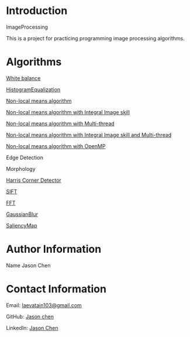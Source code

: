 

# Introduction

ImageProcessing

This is a project for practicing programming image processing algorithms.

# **Algorithms**
[White balance ](https://github.com/jasonchenwork/ImageProcessing/blob/main/md/whitebalance.md)  

[HistogramEqualization](https://github.com/jasonchenwork/ImageProcessing/blob/main/md/Histogramequalization.md)  

[Non-local means algorithm](https://github.com/jasonchenwork/ImageProcessing/blob/main/md/NLM.md)  

[Non-local means algorithm with Integral Image skill](https://github.com/jasonchenwork/ImageProcessing/blob/main/md/NLMwithintegrallmage.md)  

[Non-local means algorithm with Multi-thread](https://github.com/jasonchenwork/ImageProcessing/blob/main/md/NLMwiththread.md)  

[ Non-local means algorithm with Integral Image skill and Multi-thread ](https://github.com/jasonchenwork/ImageProcessing/blob/main/md/NLMwithintegrallmagethread.md)  

[Non-local means algorithm with OpenMP](https://github.com/jasonchenwork/ImageProcessing/blob/main/md/NLMwithintegrallmageopenmp.md)  

Edge Detection  

Morphology  
  
[Harris Corner Detector](https://github.com/jasonchenwork/ImageProcessing/blob/main/md/harriscorner.md)  
 
[SIFT](https://github.com/jasonchenwork/ImageProcessing/blob/main/md/SIFT.md)
  
[FFT](https://github.com/jasonchenwork/ImageProcessing/blob/main/md/FFT.md)  

[GaussianBlur](https://github.com/jasonchenwork/ImageProcessing/blob/main/md/GaussianBlur.md)  

[SaliencyMap](https://github.com/jasonchenwork/ImageProcessing/blob/main/md/saliencymap.md)  
# **Author Information**
Name
Jason Chen
  
# **Contact Information**

Email: <laevatain103@gmail.com>

GitHub: [Jason chen](https://github.com/jasonchenwork)

LinkedIn: [Jason Chen](https://www.linkedin.com/in/tsungchun-chen-996729186/)

